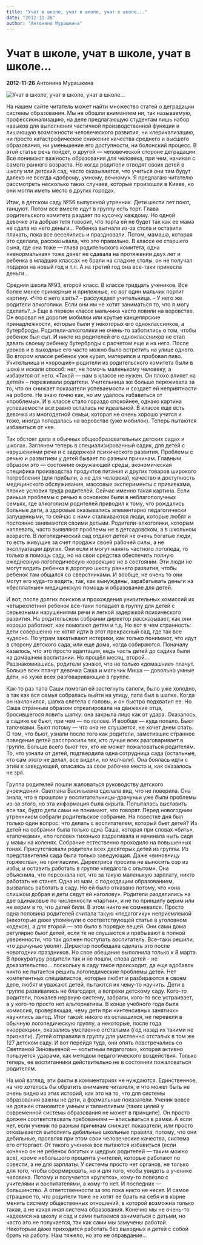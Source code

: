 ```yaml
---
title: "Учат в школе, учат в школе, учат в школе..."
date: "2012-11-26"
author: "Антонина Мурашкина"
---
```


# Учат в школе, учат в школе, учат в школе...

**2012-11-26** Антонина Мурашкина

![Учат в школе, учат в школе, учат в школе...](http://zdorovoe-serdce.ucoz.ru/1209583660serdce.jpg)

На нашем сайте читатель может найти множество статей о деградации системы образования. Мы не обошли вниманием ни, так называемую, профессионализацию, на деле предлагающую студентам лишь набор навыков для выполнения частичной производственной функции и лишающую возможности человеческого развития, ни клерикализацию, ни просто катастрофическое снижение качества среднего и высшего образования, ни уменьшение его доступности, ни болонский процесс. В этой статье речь пойдет, о другой — человеческой стороне деградации. Все понимают важность образования для человека, при чем, начиная с самого раннего возраста. Но когда родители отводят своих детей в школу или детский сад, часто оказывается, что учиться они там будут далеко не всегда «доброму, умному, вечному». Я предлагаю читателю рассмотреть несколько таких случаев, которые произошли в Киеве, но они могли иметь место в других городах.

Итак, в детском саду №56 выпускной утренник. Дети шести лет поют, танцуют. Потом все вместе идут в группу есть торт. Глава родительского комитета раздает по кусочку каждому. Но одной девочке эта добрая тетя говорит, что торта ей не будет так как ее мама не сдала на него деньги... Ребенка выгнали из-за стола и оставили плакать, пока все веселились и праздновали. Потом, мамаша, которая это сделала, рассказывала, что это правильно. В классе ее старшего сына, где она тоже — глава родительского комитета, одна «ненормальная» тоже денег не сдавала на протяжении двух лет и ребенка в младших классах не брали на сладкие столы, он не получал подарки на новый год и т.п. А на третий год она все-таки принесла деньги...

Средняя школа №93, второй класс. В классе тридцать учеников. Все более менее примерные и прилежные, но вот один мальчик портит картину. «Что с него взять? – рассуждает учительница. – У него же родители алкоголики. Если они им не хотят заниматься то, что я могу сделать?..» Еще в первом классе мальчика часто ловили на воровстве. Он воровал не дорогие мобилки или крутые канцелярские принадлежности, которые были у некоторых его одноклассников, а бутерброды. Родители-алкоголики не очень-то заботились о том, чтобы ребенок был сыт. И никто из родителей его одноклассников не стал давать своему ребенку бутерброды с расчетом еще и на него. После уроков и в выходные его часто можно было встретить на улице одного. Во втором классе ребенок уже курил, матерился и пробовал пиво. Учительница и «хорошие» родители из родительского комитета были в шоке и искали способ: нет, не помочь маленькому человеку, а избавится от него. «Такой — нам в классе не нужен. Он плохо влияет на детей» – переживали родители. Учительница же больше переживала за то, что он снижает показатели успеваемости и создает ей неприятности на роботе. Не знаю точно как, но им удалось избавиться от «проблемы». И в классе стало гораздо спокойнее, однако картина успеваемости все равно осталась не идеальной. В классе еще есть девочка из многодетной семьи, которая не очень хорошо учится и тоже, иногда попадалась на воровстве (уже мобилок). Теперь пытаются избавиться от нее.

Так обстоят дела в обычных общеобразовательных детских садах и школах. Заглянем теперь в специализированный садик, для детей с нарушениями речи и с задержкой психического развития. Проблемы с речью и развитием у детей бывает по разным причинам. Главным образом это — состояние окружающей среды, экономическая специфика производства продуктов питания и других товаров широкого потребления (для прибыли, а не для человека), качество и доступность медицинского обслуживания, массовые эксперименты с прививками, плохие условия труда родителей. Сейчас именно такая картина. Если раньше проблемы с речью в основном были в неблагополучных семьях, где алкоголизм родителей приводил к тому, что рождались больные дети, а здоровые оказывались элементарно педагогически запущенными, то сейчас с ними сталкиваются люди, которые любят и постоянно занимаются своими детьми. Родители-алкоголики, которым наплевать, часто выявляют проблемы не в детсадовском, а в школьном возрасте. В логопедический сад отдают детей не очень богатые люди, то есть живущие за счет продажи своей рабочей силы, а не эксплуатации других. Они если и могут нанять частного логопеда, то только в помощь саду, но на свои средства обеспечить полную ежедневную логопедическую коррекцию не в состоянии. Эти люди не могут водить ребенка в дорогую школу раннего развития, чтобы ребенок там общался со сверстниками. И вообще, не очень то они могут его куда-то водить, так, как вынуждены, зарабатывать деньги на «бесплатные» медицинскую помощь и образование для детей.

И вот, после долгих поисков и прохождения унизительных комиссий их четырехлетний ребенок все-таки попадает в группу для детей с серьезными нарушениями речи и легкой задержкой психического развития. На родительском собрании директор рассказывает, как они хорошо работают, как помогают детям и т.д. Но вот в чем странность: дети совершенно не хотят идти в этот прекрасный сад, где так все чудесно. По утрам закатывают истерики, как только понимают, что идут в сторону детского сада, или еще дома, когда собираются. Поначалу казалось, что это просто адаптация, ведь часть детей до садика были на домашнем воспитании. Но прошёл месяц, второй... Раззнакомившись, родители узнают, что не только «домашние» плачут. Больше всех плачут девочка Саша и мальчик Миша — довольно умные дети, но хуже всех разговаривающие в группе.

Как-то раз папа Саши помогал ей застегнуть сапоги, было уже холодно, а так как вся семья собралась выйти на улицу, папа был в шапке. Когда он наклонился, шапка слетела с головы, и он быстро подхватил ее. Но Саша странным образом отреагировала на движение отца, бросившегося ловить шапку: она закрыла лицо как от удара. Оказалось, в садике ее бьют, при чем — по голове. И вообще — куда попало. Бьют тапочками. Бьют потому — что она не слушается, не хочет днем спать. О том, что бьют, узнали после того как родители, заметившие странное поведение детей расспросили тех, кто лучше всех разговаривает в группе. Больше всего бьют тех, кто не может пожаловаться родителям. То, что узнали от детей, подтвердила одна сотрудница сада (остальные, кто сам этого не делал, все видели, но молчали). Она боялась идти с этим к заведующей, опасаясь за свое рабочее место и, как оказалось не зря.

Группа родителей пошли жаловаться руководству детского учреждения. Светлана Васильевна сделала вид, что не поверила. Она знала, что в прошлом у воспитательницы-драчуньи уже были проблемы из-за этого, но эта информация была скрыта. Попыталась выставить все так, будто дети сами не понимают, что говорят. Перед новогодним утренником собрали родительское собрание. На повестке дня был только один вопрос: что делать с воспитателем, который бьет детей? Из детей на собрании была только одна Саша, которая при словах «бить», «тапочками», «по голове» тихонько вздрагивала и начинала ныть сидя у мамы на коленях. Собрание естественно проходило на повышенных тонах. Присутствовали родители всех десятерых детей из группы. Из представителей сада была только заведующая. Даже «виновницу торжества», не пригласили. Директриса просила не выносить сор из избы, и оставить работать в группе «педагога с опытом». Она объяснила, что персонала нет, что за такую маленькую зарплату, никто работать не станет. Одна из мам, с подходящим образованием, вызвалась работать в саду. Но ей было отказано потому, что «она слишком добрая и дети сядут ей наголову». Родители разделились на две одинаковые по численности «партии», и не по принципу верим или не верим в то, что детей били. В этом никто не сомневался. Просто одна половина родителей считала такую «педагогику» неприемлемой (некоторые даже упомянули о соответствующей статье в уголовном кодексе), а для второй — это было в порядке вещей. Они сами дома регулярно бьют детей, если те не слушаются и пребывают в полной уверенности, что так должен поступать воспитатель. Все-таки решили, что драчунью уволят. Директор пообещала сделать это после новогодних праздников. Но свое обещание выполнила только к 8 марта. В прокуратуру родители так и не пошли, слова детей – не доказательство... поскольку в саду такое происходит, да еще вдобавок никто не пытается решить логопедические проблемы детей. Нет компетентных специалистов, которые любят и разбираются в своем деле, любят и уважают детей, пытаются их чему-то научить. Дети в группе развивались не благодаря, а вопреки детскому саду. Кого-то родители, пожалев нервную систему, забрали, кого-то все устраивает, а у кого-то просто нет альтернативы. В конце учебного года была комиссия, проверяющая, чему дети при «интенсивных занятиях» научились за год. Итог такой: никого из оставшихся, не перевели в обычную логопедическую группу, а некоторые, после года «коррекции», оказались умственно отсталыми (год назад их такими не признали). Детей отправили в группу для умственно отсталых в том же 127 детском саду. И вот перейдя туда, они опять повстречались со Светланой Зиновьевной — «опытным педагогом», которая активно пользуется ударами, как методом педагогического воздействия. Только теперь, ее воспитанники действительно не в состоянии пожаловаться родителям.

На мой взгляд, эти факты в комментариях не нуждаются. Единственное, на что хотелось бы обратить внимание читателя, и что может быть не очень видно из этих историй, как это на то, что для системы образования важны не дети, а формальные показатели. Ученик вовсе не должен становится умным и талантливым (таких целей у современной системы образования не может в принципе). Он просто должен соответствовать требованиям — вписываться в рамки. А если нет, если ученик по разным причинам снижает показатели, или просто отказывается выполнять дебильные школьные правила, потому, что они дебильные, проявляя при этом свои человеческие качества, система его отторгает. От такого ученика все пытаются избавиться (если конечно он не ребенок богатых и щедрых родителей — таким можно все), кроме небольшого процента учителей, которые работают по совести, а не для зарплаты. У системы просто нет органов, не только для того, чтобы сформировать, но и для того, чтобы увидеть в ученике человека. Потому и получается «рулетка», кому-то повезло с учителями и воспитателями, а кому-то нет. И последних — большинство. А ответственности за это пока никто не несет. И самое страшное то, что родители тоже не хотят ее брать на себя и в корне менять систему общественных отношений, в которой возможна только такая, а не какая иная система образования. Конечно мы не очень-то надеемся на школу и сад и сами пытаемся заниматься с детьми, но часто это не получается, так как сами мы замучены работой. Некоторым даже приходится работать без выходных и детей с собой брать на работу. Нам тяжело, но это не оправдание...